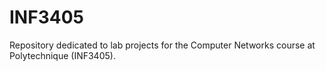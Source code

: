 # INF3405
Repository dedicated to lab projects for the Computer Networks course at Polytechnique (INF3405).
